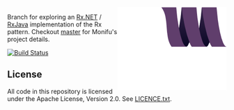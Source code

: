 <img src="docs/assets/monifu.png" align="right" />

Branch for exploring an [Rx.NET](https://rx.codeplex.com/) / [RxJava](https://github.com/Netflix/RxJava) 
implementation of the Rx pattern. Checkout [master](https://github.com/alexandru/monifu) for Monifu's 
project details.

[![Build Status](https://travis-ci.org/alexandru/monifu.png?branch=rx)](https://travis-ci.org/alexandru/monifu)

## License

All code in this repository is licensed under the Apache License, Version 2.0.
See [LICENCE.txt](./LICENSE.txt).
